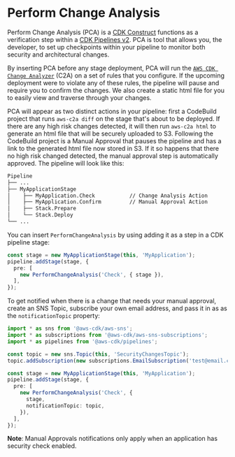 # Perform Change Analysis

Perform Change Analysis (PCA) is a [CDK Construct](https://docs.aws.amazon.com/cdk/latest/guide/constructs.html) functions as a 
verification step within a [CDK Pipelines v2](https://aws.amazon.com/blogs/developer/cdk-pipelines-continuous-delivery-for-aws-cdk-applications/).
PCA is tool that allows you, the developer, to set up checkpoints within your
pipeline to monitor both security and architectural changes.

By inserting PCA before any stage deployment, PCA will run the [`AWS CDK Change Analyzer`](https://www.npmjs.com/package/aws-c2a)
(C2A) on a set of rules that you configure. If the upcoming deployment were
to violate any of these rules, the pipeline will pause and require you to confirm
the changes. We also create a static html file for you to easily view and traverse through
your changes.

PCA will appear as two distinct actions in your pipeline: first a CodeBuild project
that runs `aws-c2a diff` on the stage that's about to be deployed. If there are any
high risk changes detected, it will then run `aws-c2a html` to generate an html file
that will be securely uploaded to S3. Following the CodeBuild project is a Manual Approval
that pauses the pipeline and has a link to the generated html file now stored in S3.
If it so happens that there no high risk changed detected, the manual approval step
is automatically approved. The pipeline will look like this:

```txt
Pipeline
├── ...
├── MyApplicationStage
│    ├── MyApplication.Check           // Change Analysis Action
│    ├── MyApplication.Confirm         // Manual Approval Action
│    ├── Stack.Prepare
│    └── Stack.Deploy
└── ...
```

You can insert `PerformChangeAnalysis` by using adding it as a step in a CDK pipeline stage:

```ts
const stage = new MyApplicationStage(this, 'MyApplication');
pipeline.addStage(stage, {
  pre: [
    new PerformChangeAnalysis('Check', { stage }),
  ],
});
```

To get notified when there is a change that needs your manual approval,
create an SNS Topic, subscribe your own email address, and pass it in as
as the `notificationTopic` property:

```ts
import * as sns from '@aws-cdk/aws-sns';
import * as subscriptions from '@aws-cdk/aws-sns-subscriptions';
import * as pipelines from '@aws-cdk/pipelines';

const topic = new sns.Topic(this, 'SecurityChangesTopic');
topic.addSubscription(new subscriptions.EmailSubscription('test@email.com'));

const stage = new MyApplicationStage(this, 'MyApplication');
pipeline.addStage(stage, {
  pre: [
    new PerformChangeAnalysis('Check', {
      stage,
      notificationTopic: topic,
    }),
  ],
});
```

**Note**: Manual Approvals notifications only apply when an application has security
check enabled.

